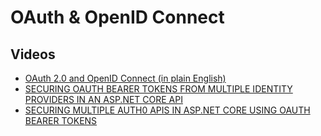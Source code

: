 # OAuth & OpenID Connect

## Videos
- [OAuth 2.0 and OpenID Connect (in plain English)](https://www.youtube.com/watch?v=996OiexHze0)
- [SECURING OAUTH BEARER TOKENS FROM MULTIPLE IDENTITY PROVIDERS IN AN ASP.NET CORE API](https://damienbod.com/2021/05/17/securing-multiple-identity-provider-oauth-bearer-tokens-in-an-asp-net-core-api/)
- [SECURING MULTIPLE AUTH0 APIS IN ASP.NET CORE USING OAUTH BEARER TOKENS](https://damienbod.com/2021/04/19/securing-multiple-auth0-apis-in-asp-net-core-using-oauth-bearer-tokens/)